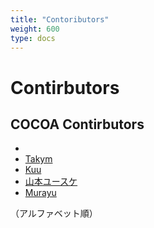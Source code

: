 ```yaml
---
title: "Contoributors"
weight: 600
type: docs
---
```


# Contirbutors

## COCOA Contirbutors

 *
 * [Takym](https://github.com/cocoa-mhlw/cocoa/commits?author=Takym)
 * [Kuu](https://github.com/cocoa-mhlw/cocoa/commits?author=fumiya-kume)
 * [山本ユースケ](https://github.com/cocoa-mhlw/cocoa/commits?author=yusuke)
 * [Murayu](https://github.com/cocoa-mhlw/cocoa/commits?author=Murayu0225)

（アルファベット順）
